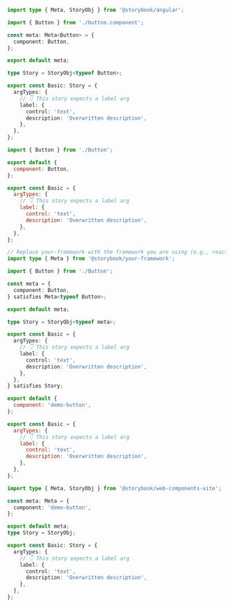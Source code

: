 ```ts filename="Button.stories.ts" renderer="angular" language="ts"
import type { Meta, StoryObj } from '@storybook/angular';

import { Button } from './button.component';

const meta: Meta<Button> = {
  component: Button,
};

export default meta;

type Story = StoryObj<typeof Button>;

export const Basic: Story = {
  argTypes: {
    // 👇 This story expects a label arg
    label: {
      control: 'text',
      description: 'Overwritten description',
    },
  },
};
```

```js filename="Button.stories.js|jsx" renderer="common" language="js"
import { Button } from './Button';

export default {
  component: Button,
};

export const Basic = {
  argTypes: {
    // 👇 This story expects a label arg
    label: {
      control: 'text',
      description: 'Overwritten description',
    },
  },
};
```

```ts filename="Button.stories.ts|tsx" renderer="common" language="ts"
// Replace your-framework with the framework you are using (e.g., react-vite, vue3-vite, angular, etc.)
import type { Meta } from '@storybook/your-framework';

import { Button } from './Button';

const meta = {
  component: Button,
} satisfies Meta<typeof Button>;

export default meta;

type Story = StoryObj<typeof meta>;

export const Basic = {
  argTypes: {
    // 👇 This story expects a label arg
    label: {
      control: 'text',
      description: 'Overwritten description',
    },
  },
} satisfies Story;
```

```js filename="Button.stories.js" renderer="web-components" language="js"
export default {
  component: 'demo-button',
};

export const Basic = {
  argTypes: {
    // 👇 This story expects a label arg
    label: {
      control: 'text',
      description: 'Overwritten description',
    },
  },
};
```

```ts filename="Button.stories.ts" renderer="web-components" language="ts"
import type { Meta, StoryObj } from '@storybook/web-components-vite';

const meta: Meta = {
  component: 'demo-button',
};

export default meta;
type Story = StoryObj;

export const Basic: Story = {
  argTypes: {
    // 👇 This story expects a label arg
    label: {
      control: 'text',
      description: 'Overwritten description',
    },
  },
};
```

